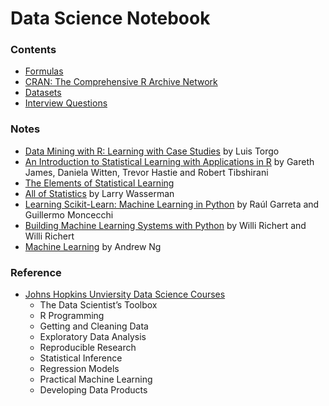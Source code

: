Data Science Notebook
=====================

### Contents

- [Formulas](formulas/)
- [CRAN: The Comprehensive R Archive Network](cran/)
- [Datasets](datasets/)
- [Interview Questions](interviews/)

### Notes

- [Data Mining with R: Learning with Case Studies](dmwr/) by Luis Torgo
- [An Introduction to Statistical Learning with Applications in R](islr/) by Gareth James, Daniela Witten, Trevor Hastie and Robert Tibshirani
- [The Elements of Statistical Learning](esl/)
- [All of Statistics](all-of-statistics/) by Larry Wasserman
- [Learning Scikit-Learn: Machine Learning in Python](scikit-learn-book/) by Raúl Garreta and Guillermo Moncecchi
- [Building Machine Learning Systems with Python](mlwp/) by Willi Richert and Willi Richert
- [Machine Learning](coursera-ml/) by Andrew Ng

### Reference

- [Johns Hopkins Unviersity Data Science Courses](https://github.com/helio9cn/jhu-data-science/)
  - The Data Scientist’s Toolbox
  - R Programming
  - Getting and Cleaning Data
  - Exploratory Data Analysis
  - Reproducible Research
  - Statistical Inference
  - Regression Models
  - Practical Machine Learning
  - Developing Data Products
